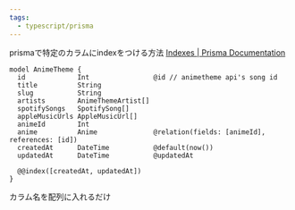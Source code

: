 ```yaml
---
tags:
  - typescript/prisma
---
```


prismaで特定のカラムにindexをつける方法
[Indexes | Prisma Documentation](https://www.prisma.io/docs/orm/prisma-schema/data-model/indexes)
```
model AnimeTheme {
  id             Int                @id // animetheme api's song id
  title          String
  slug           String
  artists        AnimeThemeArtist[]
  spotifySongs   SpotifySong[]
  appleMusicUrls AppleMusicUrl[]
  animeId        Int
  anime          Anime              @relation(fields: [animeId], references: [id])
  createdAt      DateTime           @default(now())
  updatedAt      DateTime           @updatedAt

  @@index([createdAt, updatedAt])
}
```
カラム名を配列に入れるだけ